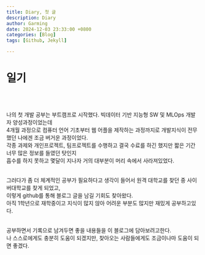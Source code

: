 ```yaml
---
title: Diary, 첫 글
description: Diary
author: Garming
date: 2024-12-03 23:33:00 +0800
categories: [Blog]
tags: [Github, Jekyll]

---
```


# 일기
<br><br>

나의 첫 개발 공부는 부트캠프로 시작했다. 빅데이터 기반 지능형 SW 및 MLOps 개발자 양성과정이었는데<br>
4개월 과정으로 컴퓨터 언어 기초부터 웹 어플을 제작하는 과정까지로 개발지식이 전무했던 나에겐 조금 버거운 과정이었다.<br>
각종 과제와 개인프로젝트, 팀프로젝트를 수행하고 결국 수료를 하긴 했지만 짧은 기간 너무 많은 정보를 들였던 탓인지<br>
흡수를 하지 못하고 몇달이 지나자 거의 대부분이 머리 속에서 사라져있었다.<br><br>

그러다가 좀 더 체계적인 공부가 필요하다고 생각이 들어서 원격 대학교를 찾던 중 사이버대학교를 찾게 되었고,<br>
이렇게 github를 통해 블로그 글을 남길 기회도 찾아왔다.<br>
아직 1학년으로 재학중이고 지식이 많지 않아 어려운 부분도 많지만 재밌게 공부하고있다.<br><br>

공부하면서 기록으로 남겨두면 좋을 내용들을 이 블로그에 담아보려고한다.<br>
나 스스로에게도 충분히 도움이 되겠지만, 찾아오는 사람들에게도 조금이나마 도움이 되면 좋겠다.<br>
